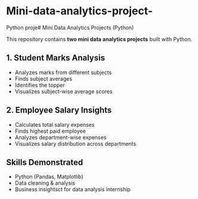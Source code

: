 # Mini-data-analytics-project-
Python proje# Mini Data Analytics Projects (Python)

This repository contains **two mini data analytics projects** built with Python.

## 1. Student Marks Analysis
- Analyzes marks from different subjects
- Finds subject averages
- Identifies the topper
- Visualizes subject-wise average scores

## 2. Employee Salary Insights
- Calculates total salary expenses
- Finds highest paid employee
- Analyzes department-wise expenses
- Visualizes salary distribution across departments

## Skills Demonstrated
- Python (Pandas, Matplotlib)
- Data cleaning & analysis
- Business insightsct for data analysis internship 
